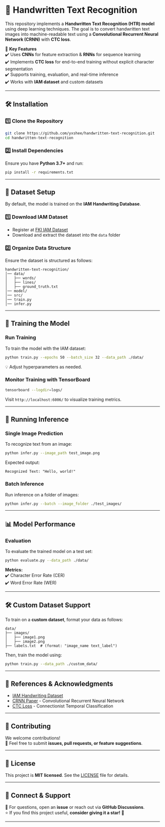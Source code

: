 
# 📜 Handwritten Text Recognition 



This repository implements a **Handwritten Text Recognition (HTR) model** using deep learning techniques. The goal is to convert handwritten text images into machine-readable text using a **Convolutional Recurrent Neural Network (CRNN)** with **CTC loss**.

🔹 **Key Features**  
✔️ Uses **CNNs** for feature extraction & **RNNs** for sequence learning  
✔️ Implements **CTC loss** for end-to-end training without explicit character segmentation  
✔️ Supports training, evaluation, and real-time inference  
✔️ Works with **IAM dataset** and custom datasets  

---

## **🛠️ Installation**
### **1️⃣ Clone the Repository**
```bash
git clone https://github.com/yxshee/handwritten-text-recognition.git
cd handwritten-text-recognition
```
### **2️⃣ Install Dependencies**
Ensure you have **Python 3.7+** and run:
```bash
pip install -r requirements.txt
```

---

## **📂 Dataset Setup**
By default, the model is trained on the **IAM Handwriting Database**.  
### **1️⃣ Download IAM Dataset**
- Register at [FKI IAM Dataset](http://www.fki.inf.unibe.ch/databases/iam-handwriting-database)
- Download and extract the dataset into the `data` folder

### **2️⃣ Organize Data Structure**
Ensure the dataset is structured as follows:
```
handwritten-text-recognition/
│── data/
│   ├── words/
│   ├── lines/
│   ├── ground_truth.txt
│── model/
│── src/
│── train.py
│── infer.py
```

---

## **🚀 Training the Model**
### **Run Training**
To train the model with the IAM dataset:
```bash
python train.py --epochs 50 --batch_size 32 --data_path ./data/
```
💡 Adjust hyperparameters as needed.

### **Monitor Training with TensorBoard**
```bash
tensorboard --logdir=logs/
```
Visit `http://localhost:6006/` to visualize training metrics.

---

## **📝 Running Inference**
### **Single Image Prediction**
To recognize text from an image:
```bash
python infer.py --image_path test_image.png
```
Expected output:
```
Recognized Text: "Hello, world!"
```

### **Batch Inference**
Run inference on a folder of images:
```bash
python infer.py --batch --image_folder ./test_images/
```

---

## **📊 Model Performance**
### **Evaluation**
To evaluate the trained model on a test set:
```bash
python evaluate.py --data_path ./data/
```
**Metrics:**  
✔️ Character Error Rate (CER)  
✔️ Word Error Rate (WER)  

---

## **🛠️ Custom Dataset Support**
To train on a **custom dataset**, format your data as follows:
```
data/
├── images/
│   ├── image1.png
│   ├── image2.png
├── labels.txt  # (format: "image_name text_label")
```
Then, train the model using:
```bash
python train.py --data_path ./custom_data/
```

---

## **📖 References & Acknowledgments**
- [IAM Handwriting Dataset](http://www.fki.inf.unibe.ch/databases/iam-handwriting-database)
- [CRNN Paper](https://arxiv.org/abs/1507.05717) - Convolutional Recurrent Neural Network
- [CTC Loss](https://distill.pub/2017/ctc/) - Connectionist Temporal Classification

---

## **🤝 Contributing**
We welcome contributions!  
📌 Feel free to submit **issues, pull requests, or feature suggestions**.

---

## **📜 License**
This project is **MIT licensed**. See the [LICENSE](LICENSE) file for details.

---

## **🌟 Connect & Support**
💬 For questions, open an **issue** or reach out via **GitHub Discussions**.  
⭐ If you find this project useful, **consider giving it a star!** 🌟

---







